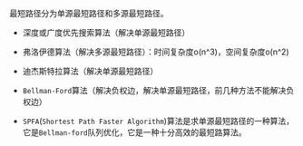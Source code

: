 最短路径分为单源最短路径和多源最短路径。

* 深度或广度优先搜索算法（解决单源最短路径）

* 弗洛伊德算法（解决多源最短路径）：时间复杂度o(n^3)，空间复杂度o(n^2)

* 迪杰斯特拉算法（解决单源最短路径）

* `Bellman-Ford`算法（解决负权边，解决单源最短路径，前几种方法不能解决负权边）

* `SPFA`(`Shortest Path Faster Algorithm`)算法是求单源最短路径的一种算法，它是`Bellman-ford`队列优化，它是一种十分高效的最短路算法。
